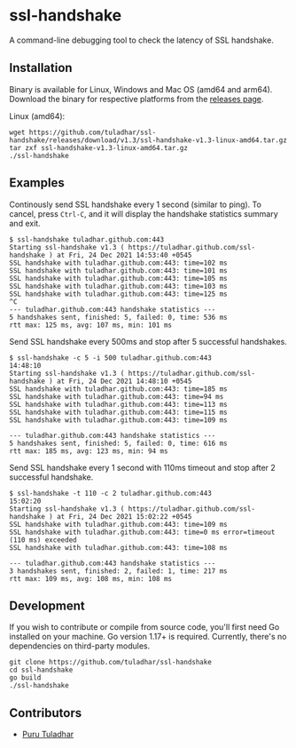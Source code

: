 # ssl-handshake
A command-line debugging tool to check the latency of SSL handshake.

## Installation
Binary is available for Linux, Windows and Mac OS (amd64 and arm64). Download the binary for respective platforms from the [releases page](https://github.com/tuladhar/ssl-handshake/releases).

Linux (amd64):
```
wget https://github.com/tuladhar/ssl-handshake/releases/download/v1.3/ssl-handshake-v1.3-linux-amd64.tar.gz
tar zxf ssl-handshake-v1.3-linux-amd64.tar.gz
./ssl-handshake
```

## Examples

Continously send SSL handshake every 1 second (similar to ping). To cancel, press `Ctrl-C`, and it will display the handshake statistics summary and exit.
```
$ ssl-handshake tuladhar.github.com:443
Starting ssl-handshake v1.3 ( https://tuladhar.github.com/ssl-handshake ) at Fri, 24 Dec 2021 14:53:40 +0545
SSL handshake with tuladhar.github.com:443: time=102 ms
SSL handshake with tuladhar.github.com:443: time=101 ms
SSL handshake with tuladhar.github.com:443: time=105 ms
SSL handshake with tuladhar.github.com:443: time=103 ms
SSL handshake with tuladhar.github.com:443: time=125 ms
^C
--- tuladhar.github.com:443 handshake statistics ---
5 handshakes sent, finished: 5, failed: 0, time: 536 ms
rtt max: 125 ms, avg: 107 ms, min: 101 ms
```

Send SSL handshake every 500ms and stop after 5 successful handshakes. 
```
$ ssl-handshake -c 5 -i 500 tuladhar.github.com:443                           14:48:10
Starting ssl-handshake v1.3 ( https://tuladhar.github.com/ssl-handshake ) at Fri, 24 Dec 2021 14:48:10 +0545
SSL handshake with tuladhar.github.com:443: time=185 ms
SSL handshake with tuladhar.github.com:443: time=94 ms
SSL handshake with tuladhar.github.com:443: time=113 ms
SSL handshake with tuladhar.github.com:443: time=115 ms
SSL handshake with tuladhar.github.com:443: time=109 ms

--- tuladhar.github.com:443 handshake statistics ---
5 handshakes sent, finished: 5, failed: 0, time: 616 ms
rtt max: 185 ms, avg: 123 ms, min: 94 ms
```

Send SSL handshake every 1 second with 110ms timeout and stop after 2 successful handshake.
```
$ ssl-handshake -t 110 -c 2 tuladhar.github.com:443                                                                15:02:20
Starting ssl-handshake v1.3 ( https://tuladhar.github.com/ssl-handshake ) at Fri, 24 Dec 2021 15:02:22 +0545
SSL handshake with tuladhar.github.com:443: time=109 ms
SSL handshake with tuladhar.github.com:443: time=0 ms error=timeout (110 ms) exceeded
SSL handshake with tuladhar.github.com:443: time=108 ms

--- tuladhar.github.com:443 handshake statistics ---
3 handshakes sent, finished: 2, failed: 1, time: 217 ms
rtt max: 109 ms, avg: 108 ms, min: 108 ms
```

## Development

If you wish to contribute or compile from source code, you'll first need Go installed on your machine. Go version 1.17+ is required. Currently, there's no dependencies on third-party modules. 

```
git clone https://github.com/tuladhar/ssl-handshake
cd ssl-handshake 
go build
./ssl-handshake
```

## Contributors
- [Puru Tuladhar](https://tuladhar.github.io)
